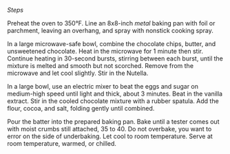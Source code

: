 *Steps*

Preheat the oven to 350°F. Line an 8x8-inch *metal* baking pan with foil or parchment, leaving an overhang, and spray with nonstick cooking spray.

In a large microwave-safe bowl, combine the chocolate chips, butter, and unsweetened chocolate. Heat in the microwave for 1 minute then stir. Continue heating in 30-second bursts, stirring between each burst, until the mixture is melted and smooth but not scorched. Remove from the microwave and let cool slightly. Stir in the Nutella.

In a large bowl, use an electric mixer to beat the eggs and sugar on medium-high speed until light and thick, about 3 minutes. Beat in the vanilla extract. Stir in the cooled chocolate mixture with a rubber spatula. Add the flour, cocoa, and salt, folding gently until combined.

Pour the batter into the prepared baking pan. Bake until a tester comes out with moist crumbs still attached, 35 to 40. Do not overbake, you want to error on the side of underbaking. Let cool to room temperature. Serve at room temperature, warmed, or chilled.
